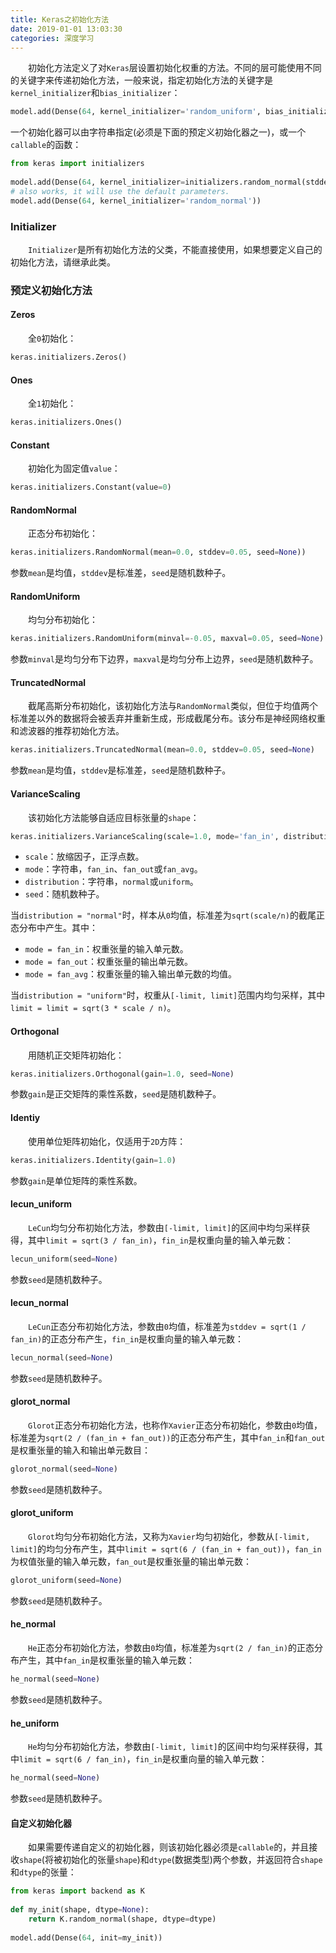 ```yaml
---
title: Keras之初始化方法
date: 2019-01-01 13:03:30
categories: 深度学习
---
```

&emsp;&emsp;初始化方法定义了对`Keras`层设置初始化权重的方法。不同的层可能使用不同的关键字来传递初始化方法，一般来说，指定初始化方法的关键字是`kernel_initializer`和`bias_initializer`：

``` python
model.add(Dense(64, kernel_initializer='random_uniform', bias_initializer='zeros'))
```

一个初始化器可以由字符串指定(必须是下面的预定义初始化器之一)，或一个`callable`的函数：

``` python
from keras import initializers
​
model.add(Dense(64, kernel_initializer=initializers.random_normal(stddev=0.01)))
# also works, it will use the default parameters.
model.add(Dense(64, kernel_initializer='random_normal'))
```

### Initializer

&emsp;&emsp;`Initializer`是所有初始化方法的父类，不能直接使用，如果想要定义自己的初始化方法，请继承此类。

### 预定义初始化方法

#### Zeros

&emsp;&emsp;全`0`初始化：

``` python
keras.initializers.Zeros()
```

#### Ones

&emsp;&emsp;全`1`初始化：

``` python
keras.initializers.Ones()
```

#### Constant

&emsp;&emsp;初始化为固定值`value`：

``` python
keras.initializers.Constant(value=0)
```

#### RandomNormal

&emsp;&emsp;正态分布初始化：

``` python
keras.initializers.RandomNormal(mean=0.0, stddev=0.05, seed=None))
```

参数`mean`是均值，`stddev`是标准差，`seed`是随机数种子。

#### RandomUniform

&emsp;&emsp;均匀分布初始化：

``` python
keras.initializers.RandomUniform(minval=-0.05, maxval=0.05, seed=None)
```

参数`minval`是均匀分布下边界，`maxval`是均匀分布上边界，`seed`是随机数种子。

#### TruncatedNormal

&emsp;&emsp;截尾高斯分布初始化，该初始化方法与`RandomNormal`类似，但位于均值两个标准差以外的数据将会被丢弃并重新生成，形成截尾分布。该分布是神经网络权重和滤波器的推荐初始化方法。

``` python
keras.initializers.TruncatedNormal(mean=0.0, stddev=0.05, seed=None)
```

参数`mean`是均值，`stddev`是标准差，`seed`是随机数种子。

#### VarianceScaling

&emsp;&emsp;该初始化方法能够自适应目标张量的`shape`：

``` python
keras.initializers.VarianceScaling(scale=1.0, mode='fan_in', distribution='normal', seed=None)
```

- `scale`：放缩因子，正浮点数。
- `mode`：字符串，`fan_in`、`fan_out`或`fan_avg`。
- `distribution`：字符串，`normal`或`uniform`。
- `seed`：随机数种子。

当`distribution = "normal"`时，样本从`0`均值，标准差为`sqrt(scale/n)`的截尾正态分布中产生。其中：

- `mode = fan_in`：权重张量的输入单元数。
- `mode = fan_out`：权重张量的输出单元数。
- `mode = fan_avg`：权重张量的输入输出单元数的均值。

当`distribution = "uniform"`时，权重从`[-limit, limit]`范围内均匀采样，其中`limit = limit = sqrt(3 * scale / n)`。

#### Orthogonal

&emsp;&emsp;用随机正交矩阵初始化：

``` python
keras.initializers.Orthogonal(gain=1.0, seed=None)
```

参数`gain`是正交矩阵的乘性系数，`seed`是随机数种子。

#### Identiy

&emsp;&emsp;使用单位矩阵初始化，仅适用于`2D`方阵：

``` python
keras.initializers.Identity(gain=1.0)
```

参数`gain`是单位矩阵的乘性系数。

#### lecun_uniform

&emsp;&emsp;`LeCun`均匀分布初始化方法，参数由`[-limit, limit]`的区间中均匀采样获得，其中`limit = sqrt(3 / fan_in)`，`fin_in`是权重向量的输入单元数：

``` python
lecun_uniform(seed=None)
```

参数`seed`是随机数种子。

#### lecun_normal

&emsp;&emsp;`LeCun`正态分布初始化方法，参数由`0`均值，标准差为`stddev = sqrt(1 / fan_in)`的正态分布产生，`fin_in`是权重向量的输入单元数：

``` python
lecun_normal(seed=None)
```

参数`seed`是随机数种子。

#### glorot_normal

&emsp;&emsp;`Glorot`正态分布初始化方法，也称作`Xavier`正态分布初始化，参数由`0`均值，标准差为`sqrt(2 / (fan_in + fan_out))`的正态分布产生，其中`fan_in`和`fan_out`是权重张量的输入和输出单元数目：

``` python
glorot_normal(seed=None)
```

参数`seed`是随机数种子。

#### glorot_uniform

&emsp;&emsp;`Glorot`均匀分布初始化方法，又称为`Xavier`均匀初始化，参数从`[-limit, limit]`的均匀分布产生，其中`limit = sqrt(6 / (fan_in + fan_out))`，`fan_in`为权值张量的输入单元数，`fan_out`是权重张量的输出单元数：

``` python
glorot_uniform(seed=None)
```

参数`seed`是随机数种子。

#### he_normal

&emsp;&emsp;`He`正态分布初始化方法，参数由`0`均值，标准差为`sqrt(2 / fan_in)`的正态分布产生，其中`fan_in`是权重张量的输入单元数：

``` python
he_normal(seed=None)
```

参数`seed`是随机数种子。

#### he_uniform

&emsp;&emsp;`He`均匀分布初始化方法，参数由`[-limit, limit]`的区间中均匀采样获得，其中`limit = sqrt(6 / fan_in)`，`fin_in`是权重向量的输入单元数：

``` python
he_normal(seed=None)
```

参数`seed`是随机数种子。

#### 自定义初始化器

&emsp;&emsp;如果需要传递自定义的初始化器，则该初始化器必须是`callable`的，并且接收`shape`(将被初始化的张量`shape`)和`dtype`(数据类型)两个参数，并返回符合`shape`和`dtype`的张量：

``` python
from keras import backend as K
​
def my_init(shape, dtype=None):
    return K.random_normal(shape, dtype=dtype)
​
model.add(Dense(64, init=my_init))
```